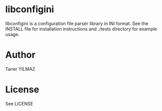 libconfigini
============

libconfigini is a configuration file parser library in INI format.
See the INSTALL file for installation instructions and ./tests directory for example usage.



Author
======

Taner YILMAZ <taner44 AT gmail.com>


License
=======

See LICENSE
